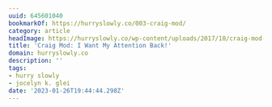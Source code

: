 ```yaml
---
uuid: 645601040
bookmarkOf: https://hurryslowly.co/003-craig-mod/
category: article
headImage: https://hurryslowly.co/wp-content/uploads/2017/10/craig-mod-1200.jpg
title: 'Craig Mod: I Want My Attention Back!'
domain: hurryslowly.co
description: ''
tags:
- hurry slowly
- jocelyn k. glei
date: '2023-01-26T19:44:44.298Z'
---
```




